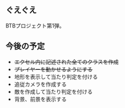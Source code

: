 ## ぐえぐえ
BTBプロジェクト第1弾。


## 今後の予定
* ~~エクセル内に記述された全てのクラスを作成~~
* ~~プレイヤーを動かせるようにする~~
* 地形を表示して当たり判定を付ける
* 追従カメラを作成する
* 敵を作成して当たり判定を付ける
* 背景、前景を表示する

